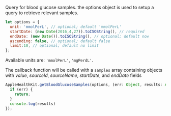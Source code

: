 Query for blood glucose samples. the options object is used to setup a query to retrieve relevant samples.
```javascript
let options = {
  unit: 'mmolPerL',	// optional; default 'mmolPerL'
  startDate: (new Date(2016,4,27)).toISOString(), // required
  endDate: (new Date()).toISOString(), // optional; default now
  ascending: false, // optional; default false
  limit:10,	// optional; default no limit
};
```
Available units are: `'mmolPerL'`, `'mgPerdL'`.

The callback function will be called with a `samples` array containing objects with *value*, *sourceId*, *sourceName*, *startDate*, and *endDate* fields

```javascript
AppleHealthKit.getBloodGlucoseSamples(options, (err: Object, results: Array<Object>) => {
  if (err) {
    return;
  }
  console.log(results)
});
```

